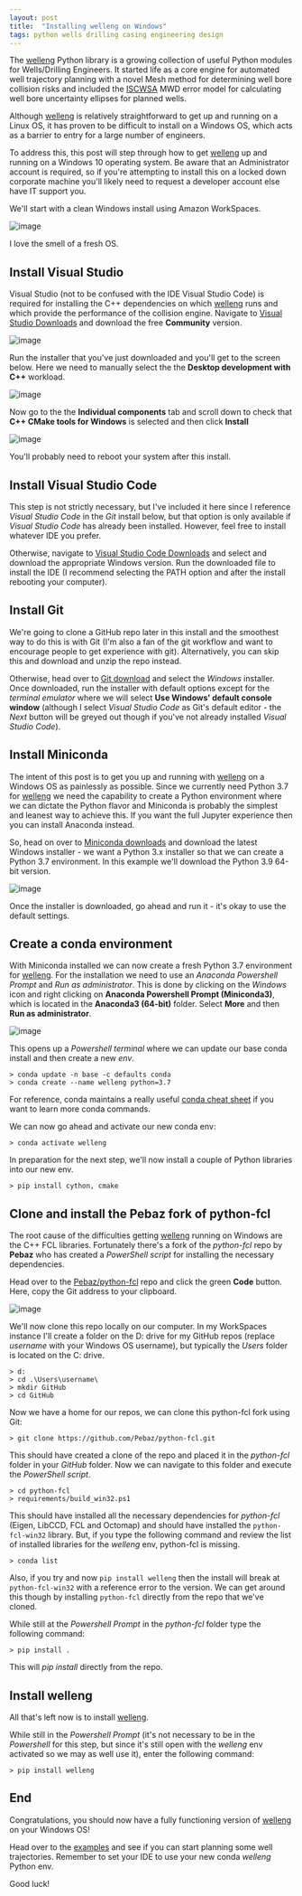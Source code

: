 ```yaml
---
layout: post
title:  "Installing welleng on Windows"
tags: python wells drilling casing engineering design
---
```

The [welleng] Python library is a growing collection of useful Python modules for Wells/Drilling Engineers. It started life as a core engine for automated well trajectory planning with a novel Mesh method for determining well bore collision risks and included the [ISCWSA] MWD error model for calculating well bore uncertainty ellipses for planned wells.

Although [welleng] is relatively straightforward to get up and running on a Linux OS, it has proven to be difficult to install on a Windows OS, which acts as a barrier to entry for a large number of engineers.

To address this, this post will step through how to get [welleng] up and running on a Windows 10 operating system. Be aware that an Administrator account is required, so if you're attempting to install this on a locked down corporate machine you'll likely need to request a developer account else have IT support you.

We'll start with a clean Windows install using Amazon WorkSpaces.

![image](/assets/images/2021-05-16-clean-windows-aws-workspaces.png)

I love the smell of a fresh OS.

## Install Visual Studio
Visual Studio (not to be confused with the IDE Visual Studio Code) is required for installing the C++ dependencies on which [welleng] runs and which provide the performance of the collision engine. Navigate to [Visual Studio Downloads](https://visualstudio.microsoft.com/downloads/) and download the free **Community** version.

![image](/assets/images/2021-05-16-download-visual-studio.png)

Run the installer that you've just downloaded and you'll get to the screen below. Here we need to manually select the the **Desktop development with C++** workload.

![image](/assets/images/2021-05-16-visual-studio-install-1.png)

Now go to the the **Individual components** tab and scroll down to check that **C++ CMake tools for Windows** is selected and then click **Install**

![image](/assets/images/2021-05-16-visual-studio-install-2.png)

You'll probably need to reboot your system after this install.

## Install Visual Studio Code
This step is not strictly necessary, but I've included it here since I reference *Visual Studio Code* in the *Git* install below, but that option is only available if *Visual Studio Code* has already been installed. However, feel free to install whatever IDE you prefer.

Otherwise, navigate to [Visual Studio Code Downloads](https://code.visualstudio.com/download) and select and download the appropriate Windows version. Run the downloaded file to install the IDE (I recommend selecting the PATH option and after the install rebooting your computer).

## Install Git
We're going to clone a GitHub repo later in this install and the smoothest way to do this is with Git (I'm also a fan of the git workflow and want to encourage people to get experience with git). Alternatively, you can skip this and download and unzip the repo instead.

Otherwise, head over to [Git download](https://git-scm.com/download) and select the *Windows* installer. Once downloaded, run the installer with default options except for the *terminal emulator* where we will select **Use Windows' default console window** (although I select *Visual Studio Code* as Git's default editor - the *Next* button will be greyed out though if you've not already installed *Visual Studio Code*).

## Install Miniconda
The intent of this post is to get you up and running with [welleng] on a Windows OS as painlessly as possible. Since we currently need Python 3.7 for [welleng] we need the capability to create a Python environment where we can dictate the Python flavor and Miniconda is probably the simplest and leanest way to achieve this. If you want the full Jupyter experience then you can install Anaconda instead.

So, head on over to [Miniconda downloads](https://docs.conda.io/en/latest/miniconda.html) and download the latest Windows installer - we want a Python 3.x installer so that we can create a Python 3.7 environment. In this example we'll download the Python 3.9 64-bit version.

![image](/assets/images/2021-05-16-conda-install-1.png)

Once the installer is downloaded, go ahead and run it - it's okay to use the default settings.

## Create a conda environment
With Miniconda installed we can now create a fresh Python 3.7 environment for [welleng]. For the installation we need to use an *Anaconda Powershell Prompt* and *Run as administrator*. This is done by clicking on the *Windows* icon and right clicking on **Anaconda Powershell Prompt (Miniconda3)**, which is located in the **Anaconda3 (64-bit)** folder. Select **More** and then **Run as administrator**.

![image](/assets/images/2021-05-16-conda-env-1.png)

This opens up a *Powershell terminal* where we can update our base conda install and then create a new *env*.

```terminal
> conda update -n base -c defaults conda
> conda create --name welleng python=3.7
```

For reference, conda maintains a really useful [conda cheat sheet](https://docs.conda.io/projects/conda/en/4.6.0/_downloads/52a95608c49671267e40c689e0bc00ca/conda-cheatsheet.pdf) if you want to learn more conda commands.

We can now go ahead and activate our new conda env:

```terminal
> conda activate welleng
```

In preparation for the next step, we'll now install a couple of Python libraries into our new env.

```terminal
> pip install cython, cmake
```

## Clone and install the Pebaz fork of python-fcl
The root cause of the difficulties getting [welleng] running on Windows are the C++ FCL libraries. Fortunately there's a fork of the *python-fcl* repo by **Pebaz** who has created a *PowerShell script* for installing the necessary dependencies.

Head over to the [Pebaz/python-fcl](https://github.com/Pebaz/python-fcl) repo and click the green **Code** button. Here, copy the Git address to your clipboard.

![image](/assets/images/2021-05-16-pebaz-python-fcl.png)

We'll now clone this repo locally on our computer. In my WorkSpaces instance I'll create a folder on the D: drive for my GitHub repos (replace *username* with your Windows OS username), but typically the *Users* folder is located on the C: drive.

```terminal
> d:
> cd .\Users\username\
> mkdir GitHub
> cd GitHub
```

Now we have a home for our repos, we can clone this python-fcl fork using Git:

```terminal
> git clone https://github.com/Pebaz/python-fcl.git
```

This should have created a clone of the repo and placed it in the *python-fcl* folder in your *GitHub* folder. Now we can navigate to this folder and execute the *PowerShell script*.

```terminal
> cd python-fcl
> requirements/build_win32.ps1
```

This should have installed all the necessary dependencies for *python-fcl* (Eigen, LibCCD, FCL and Octomap) and should have installed the `python-fcl-win32` library. But, if you type the following command and review the list of installed libraries for the *welleng* env, python-fcl is missing.

```terminal
> conda list
```

Also, if you try and now `pip install welleng` then the install will break at `python-fcl-win32` with a reference error to the version. We can get around this though by installing `python-fcl` directly from the repo that we've cloned.

While still at the *Powershell Prompt* in the *python-fcl* folder type the following command:

```terminal
> pip install .
```

This will *pip install* directly from the repo.

## Install welleng
All that's left now is to install [welleng].

While still in the *Powershell Prompt* (it's not necessary to be in the *Powershell* for this step, but since it's still open with the *welleng* env activated so we may as well use it), enter the following command:

```terminal
> pip install welleng
```

## End
Congratulations, you should now have a fully functioning version of [welleng] on your Windows OS!

Head over to the [examples](https://github.com/jonnymaserati/welleng/tree/main/examples) and see if you can start planning some well trajectories. Remember to set your IDE to use your new conda *welleng* Python env.

Good luck!

[welleng]: https://github.com/jonnymaserati/welleng
[ISCWSA]: https://www.iscwsa.net/
